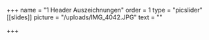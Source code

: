+++
name = "1 Header Auszeichnungen"
order = 1
type = "picslider"
[[slides]]
picture = "/uploads/IMG_4042.JPG"
text = ""

+++
